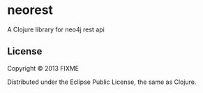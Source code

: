 # neorest

A Clojure library for neo4j rest api

## License

Copyright © 2013 FIXME

Distributed under the Eclipse Public License, the same as Clojure.
